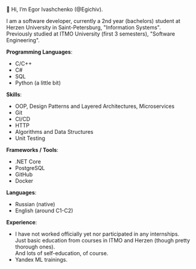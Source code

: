 👋 Hi, I’m Egor Ivashchenko (@Egichiv).

I am a software developer, currently a 2nd year (bachelors) student at Herzen University in Saint-Petersburg, "Information Systems".<br>
Previously studied at ITMO University (first 3 semesters), "Software Engineering".

**Programming Languages**:
- C/C++
- C#
- SQL
- Python (a little bit)

**Skills**:
- OOP, Design Patterns and Layered Architectures, Microservices
- Git
- CI/CD
- HTTP
- Algorithms and Data Structures
- Unit Testing

**Frameworks / Tools**:
- .NET Core
- PostgreSQL
- GitHub
- Docker

**Languages**:
- Russian (native)
- English (around C1-C2)

**Experience**:
- I have not worked officially yet nor participated in any internships.<br>
Just basic education from courses in ITMO and Herzen (though pretty thorough ones).<br>
And lots of self-education, of course.
- Yandex ML trainings.
